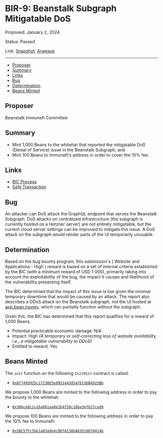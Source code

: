 # BIR-9: Beanstalk Subgraph Mitigatable DoS

Proposed: January 2, 2024

Status: Passed

Link: [Snapshot](https://snapshot.org/#/beanstalkbugbounty.eth/proposal/0x3a6ce826f65fc198565a6d35852f21cde955141741052ad34e2f15d375820e12), [Arweave](https://arweave.net/futsnj8uHGwyDrpXiCJZCgM2NWVKubuzDMHL29JiQww)

---

- [Proposer](#proposer)
- [Summary](#summary)
- [Links](#links)
- [Bug](#bug)
- [Determination](#determination)
- [Beans Minted](#beans-minted)

## Proposer

Beanstalk Immunefi Committee

## Summary

* Mint 1,000 Beans to the whitehat that reported the mitigatable DoS (Denial of Service) issue in the Beanstalk Subgraph; and
* Mint 100 Beans to Immunefi's address in order to cover the 10% fee.

## Links

* [BIC Process](https://docs.bean.money/governance/beanstalk/bic-process)
* [Safe Transaction](https://app.safe.global/transactions/tx?safe=eth:0xa9bA2C40b263843C04d344727b954A545c81D043&id=multisig_0xa9bA2C40b263843C04d344727b954A545c81D043_0xa0ec2733c90eab002923bb13615976d06345da54923daa97ff92860f99df0cc9)

## Bug

An attacker can DoS attack the GraphQL endpoint that serves the Beanstalk Subgraph. DoS attacks on centralized infrastructure (the subgraph is currently hosted on a Hetzner server) are not entirely mitigatable, but the current cloud server settings can be improved to mitigate this issue. A DoS attack on the subgraph would render parts of the UI temporarily unusable.

## Determination

Based on the bug bounty program, this submission's ( Website and Applications - High ) reward is based on a set of internal criteria established by the BIC (with a minimum reward of USD 1 000), primarily taking into account the exploitability of the bug, the impact it causes and likelihood of the vulnerability presenting itself.

The BIC determined that the impact of this issue is low given the minimal temporary downtime that would be caused by an attack. The report also describes a DDoS attack on the Beanstalk subgraph, not the UI hosted at [app.bean.money](https://app.bean.money/), which can partially function without the subgraph. 

Given this, the BIC has determined that this report qualifies for a reward of 1,000 Beans. 

* Potential practicable economic damage: N/A
* Impact: High _(A temporary or self-correcting loss of website availability, i.e., a mitigatable vulnerability to DDoS)_
* Entitled to reward: Yes

## Beans Minted

The `init` function on the following `InitMint` contract is called:
* [`0x077495925c17230E5e8951443d547ECdbB4925Bb`](https://etherscan.io/address/0x077495925c17230E5e8951443d547ECdbB4925Bb#code)

We propose 1,000 Beans are minted to the following address in order to pay the bounty to the whitehat:
* [`0x38bce8c1ca5a061aa8e2b4750c18ba3efb27ced9`](https://etherscan.io/address/0x38bce8c1ca5a061aa8e2b4750c18ba3efb27ced9)

We propose 100 Beans are minted to the following address in order to pay the 10% fee to Immunefi:
* [`0x2BC5fFc5De1a83a9e4cDDfA138bAEd516D70414b`](https://etherscan.io/address/0x2BC5fFc5De1a83a9e4cDDfA138bAEd516D70414b)
